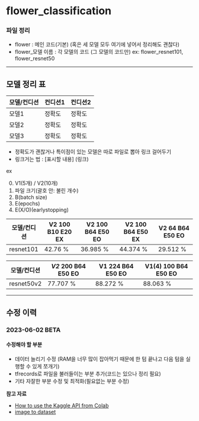 # flower_classification
### 파일 정리

- flower : 메인 코드(기본) (혹은 세 모델 모두 여기에 넣어서 정리해도 괜찮다)
- flower_모델 이름 : 각 모델의 코드 (그 모델의 코드만) ex: flower_resnet101, flower_resnet50

---

## 모델 정리 표

|모델/컨디션|컨디션1|컨디션2|
|------|---|---|
|모델1|정확도|정확도|
|모델2|정확도|정확도|
|모델3|정확도|정확도|

- 정확도가 괜찮거나 특이점이 있는 모델은 따로 파일로 뽑아 링크 걸어두기
- 링크거는 법 : [표시할 내용] (링크)

ex

0. V1(5개) / V2(10개)
1. 파일 크기(괄호 안: 불린 개수)
2. B(batch size)
3. E(epochs)
4. E(X/O)(earlystopping)

|모델/컨디션|V2 100 B10 E20 EX|V2 100 B64 E50 EO|V2 100 B64 E50 EX|V2 64 B64 E50 EO|
|------|---|---|---|---|
|resnet101|42.76 %|36.985 %|44.374 %|29.512 %|

|모델/컨디션|*V2* 200 B64 E50 EO|V1 224 B64 E50 EO|V1(4) 100 B64 E50 EO|
|------|---|---|---|
|resnet50v2|77.707 %|88.272 %|88.063 %|

---

## 수정 이력

### 2023-06-02 BETA

#### 수정해야 할 부분

- 데이터 늘리기 수정 (RAM을 너무 많이 잡아먹기 때문에 한 텀 끝나고 다음 텀을 실행할 수 있게 쪼개기)
- tfrecords로 파일을 불러들이는 부분 추가(코드는 있으나 정리 필요)
- 기타 자잘한 부분 수정 및 최적화(필요없는 부분 수정)


**참고 자료**

- [How to use the Kaggle API from Colab](https://colab.research.google.com/github/corrieann/kaggle/blob/master/kaggle_api_in_colab.ipynb)
- [image to dataset](https://github.com/letddo/flower_classification/blob/main/flower.ipynb)
